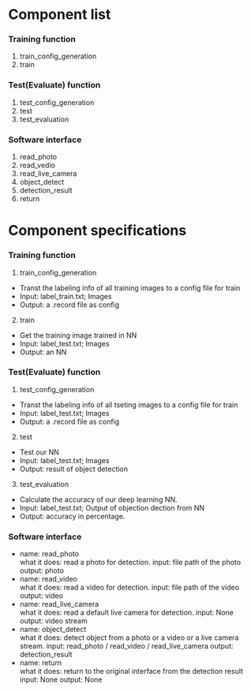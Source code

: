 # Component list
### Training function
1. train_config_generation
2. train
### Test(Evaluate) function
1. test_config_generation
2. test
3. test_evaluation
### Software interface
1. read_photo 
2. read_vedio
3. read_live_camera
4. object_detect
5. detection_result
6. return

# Component specifications
### Training function
1. train_config_generation
- Transt the labeling info of all training images to a config file for train
- Input: label_train.txt; Images
- Output: a .record file as config
2. train
- Get the training image trained in NN
- Input: label_test.txt; Images
- Output: an NN

### Test(Evaluate) function
1. test_config_generation
- Transt the labeling info of all tseting images to a config file for train
- Input: label_test.txt; Images
- Output: a .record file as config
2. test
- Test our NN
- Input: label_test.txt; Images
- Output: result of object detection
3. test_evaluation
- Calculate the accuracy of our deep learning NN.
- Input: label_test.txt; Output of objection dection from NN
- Output: accuracy in percentage.
### Software interface

* name: read_photo  
 what it does: read a photo for detection.
input: file path of the photo
output: photo
* name: read_video  
 what it does: read a video for detection.
input: file path of the video
output: video
* name: read_live_camera  
  what it does: read a default live camera for detection.
input: None
output: video stream
* name: object_detect  
  what it does: detect object from a photo or a video or a live camera stream.
input: read_photo / read_video / read_live_camera
output: detection_result
* name: return  
  what it does: return to the original interface from the detection result
input: None
output: None
